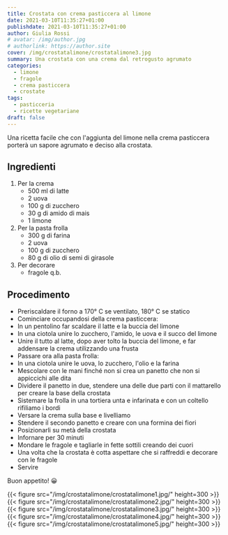 ```yaml
---
title: Crostata con crema pasticcera al limone
date: 2021-03-10T11:35:27+01:00
publishdate: 2021-03-10T11:35:27+01:00
author: Giulia Rossi
# avatar: /img/author.jpg
# authorlink: https://author.site
cover: /img/crostatalimone/crostatalimone3.jpg
summary: Una crostata con una crema dal retrogusto agrumato
categories:
  - limone
  - fragole
  - crema pasticcera
  - crostate
tags:
  - pasticceria
  - ricette vegetariane
draft: false
---
```


Una ricetta facile che con l'aggiunta del limone nella crema pasticcera porterà un sapore agrumato e deciso alla crostata.

## Ingredienti

1. Per la crema
    * 500 ml di latte
    * 2 uova
    * 100 g di zucchero
    * 30 g di amido di mais
    * 1 limone
2. Per la pasta frolla
    * 300 g di farina
    * 2 uova
    * 100 g di zucchero
    * 80 g di olio di semi di girasole
3. Per decorare
    * fragole q.b.

## Procedimento

* Preriscaldare il forno a 170° C se ventilato, 180° C se statico
* Cominciare occupandosi della crema pasticcera:
* In un pentolino far scaldare il latte e la buccia del limone
* In una ciotola unire lo zucchero, l'amido, le uova e il succo del limone
* Unire il tutto al latte, dopo aver tolto la buccia del limone, e far addensare la crema utilizzando una frusta
* Passare ora alla pasta frolla:
* In una ciotola unire le uova, lo zucchero, l'olio e la farina
* Mescolare con le mani finché non si crea un panetto che non si appiccichi alle dita
* Dividere il panetto in due, stendere una delle due parti con il mattarello per creare la base della crostata
* Sistemare la frolla in una tortiera unta e infarinata e con un coltello rifiliamo i bordi
* Versare la crema sulla base e livelliamo
* Stendere il secondo panetto e creare con una formina dei fiori
* Posizionarli su metà della crostata
* Infornare per 30 minuti
* Mondare le fragole e tagliarle in fette sottili creando dei cuori
* Una volta che la crostata è cotta aspettare che si raffreddi e decorare con le fragole
* Servire

Buon appetito! 😀

{{< figure src="/img/crostatalimone/crostatalimone1.jpg/" height=300  >}}
{{< figure src="/img/crostatalimone/crostatalimone2.jpg/" height=300  >}}
{{< figure src="/img/crostatalimone/crostatalimone3.jpg/" height=300  >}}
{{< figure src="/img/crostatalimone/crostatalimone4.jpg/" height=300  >}}
{{< figure src="/img/crostatalimone/crostatalimone5.jpg/" height=300  >}}
